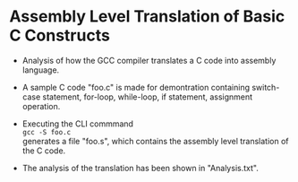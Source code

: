 # Assembly Level Translation of Basic C Constructs

- Analysis of how the GCC compiler translates a C code into assembly language.

- A sample C code "foo.c" is made for demontration containing switch-case statement, for-loop, while-loop, if statement, assignment operation.

- Executing the CLI commmand\
`gcc -S foo.c`\
generates a file "foo.s", which contains the assembly level translation of the C code.

- The analysis of the translation has been shown in "Analysis.txt".